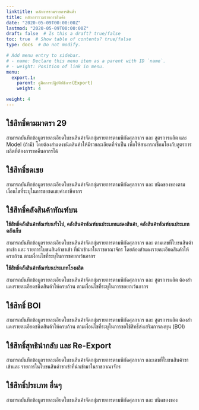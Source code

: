 ```yaml
---
linktitle: หลักการรวมรายการสินค้า
title: หลักการรวมรายการสินค้า
date: "2020-05-09T00:00:00Z"
lastmod: "2020-05-09T00:00:00Z"
draft: false  # Is this a draft? true/false
toc: true  # Show table of contents? true/false
type: docs  # Do not modify.

# Add menu entry to sidebar.
# - name: Declare this menu item as a parent with ID `name`.
# - weight: Position of link in menu.
menu:
  export.1:
    parent: คู่มือการปฏิบัติพิธีการ(Export)
    weight: 4

weight: 4
---
```



## ใช้สิทธิ์ตามมาตรา 29
สามารถบันทึกข้อมูลรายละเอียดใบขนสินค้าจัดกลุ่มรายการตามพิกัดศุลกากร และ สูตรการผลิต และ Model (ถ้ามี) โดยต้องสําแดงชนิดสินค้าให้มีรายละเอียดที่จําเป็น เพื่อให้สามารถเชื่อมโยงกับสูตรการผลิตที่ต้องการขอคืนอากรได้

## ใช้สิทธิ์ชดเชย 
สามารถบันทึกข้อมูลรายละเอียดใบขนสินค้าจัดกลุ่มรายการตามพิกัดศุลกากร และ ชนิดของของตามเงื่อนไขที่ระบุในการขอชดเชยค่าภาษีอากร

## ใช้สิทธิ์คลังสินค้าทัณฑ์บน

**ใช้สิทธิ์คลังสินค้าทัณฑ์บนทั่วไป, คลังสินค้าทัณฑ์บนประเภทแสดงสินค้า, คลังสินค้าทัณฑ์บนประเภทคลังเก็บ**

สามารถบันทึกข้อมูลรายละเอียดใบขนสินค้าจัดกลุ่มรายการตามพิกัดศุลกากร และ ตามเลขที่ใบขนสินค้าขาเข้า และ รายการใบขนสินค้าขาเข้า ที่นําเข้ามาในราชอาณาจักร โดยต้องสําแดงรายละเอียดสินค้าให้ครบถ้วน ตามเงื่อนไขที่ระบุในการขอยกเว้นอากร

**ใช้สิทธิ์คลังสินค้าทัณฑ์บนประเภทโรงผลิต**

สามารถบันทึกข้อมูลรายละเอียดใบขนสินค้าจัดกลุ่มรายการตามพิกัดศุลกากร และ สูตรการผลิต ต้องสําแดงรายละเอียดชนิดสินค้าให้ครบถ้วน ตามเงื่อนไขที่ระบุในการขอยกเว้นอากร

## ใช้สิทธิ์ BOI
สามารถบันทึกข้อมูลรายละเอียดใบขนสินค้าจัดกลุ่มรายการตามพิกัดศุลกากร และ สูตรการผลิต ต้องสําแดงรายละเอียดชนิดสินค้าให้ครบถ้วน ตามเงื่อนไขที่ระบุในการขอใช้สิทธิ์ส่งเสริมการลงทุน (BOI)

## ใช้สิทธิ์สุทธินํากลับ และ Re-Export

สามารถบันทึกข้อมูลรายละเอียดใบขนสินค้าจัดกลุ่มรายการตามพิกัดศุลกากร และเลขที่ใบขนสินค้าขาเข้าและ รายการในใบขนสินค้าขาเข้าที่นําเข้ามาในราชอาณาจักร

## ใช้สิทธิ์ประเภท อื่นๆ
สามารถบันทึกข้อมูลรายละเอียดใบขนสินค้าจัดกลุ่มรายการตามพิกัดศุลกากร และ ชนิดของของ
